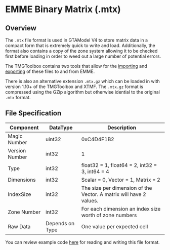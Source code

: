 # EMME Binary Matrix (.mtx)

## Overview

The `.mtx` file format is used in GTAModel V4 to store matrix data
in a compact form that is extremely quick to write and load.
Additionally, the format also contains a copy of the zone system
allowing it to be checked first before loading in order to weed out
a large number of potential errors.

The TMGToolbox contains two tools that allow for the
[importing](https://github.com/TravelModellingGroup/TMGToolbox/blob/dev-1.6/TMGToolbox/src/input_output/import_binary_matrix.py)
and 
[exporting](https://github.com/TravelModellingGroup/TMGToolbox/blob/dev-1.6/TMGToolbox/src/input_output/export_binary_matrix.py)
 of these files to and from EMME.

 There is also an alternative extension `.mtx.gz` which can be loaded in with version 1.10+ of
 the TMGToolbox and XTMF.  The `.mtx.gz` format is compressed using the GZip algorithm but otherwise
 idential to the original `.mtx` format.

## File Specification

| Component    |   DataType |   Description    |
|--------------|------------|------------------|
| Magic Number | uint32 | 0xC4D4F1B2 |
| Version Number | int32 | 1      |
| Type         | int32 | float32 = 1, float64 = 2, int32 = 3, int64 = 4  |
| Dimensions | int32 | Scalar = 0, Vector = 1, Matrix = 2 |
| IndexSize | int32 | The size per dimension of the Vector.  A matrix will have 2 values.|
| Zone Number | int32 | For each dimension an index size worth of zone numbers |
| Raw Data | Depends on Type | One value per expected cell |

You can review example code [here](https://github.com/TravelModellingGroup/XTMF/blob/dev/Code/TMG.Emme/EmmeMatrix.cs) for reading and writing this file format.
